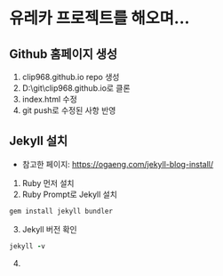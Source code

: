 # 유레카 프로젝트를 해오며...

## Github 홈페이지 생성

  1. clip968.github.io repo 생성
  2. D:\git\clip968.github.io로 클론
  3. index.html 수정
  4. git push로 수정된 사항 반영

## Jekyll 설치
  - 참고한 페이지: <https://ogaeng.com/jekyll-blog-install/>
  1. Ruby 먼저 설치
  2. Ruby Prompt로 Jekyll 설치
  ```ruby
  gem install jekyll bundler
  ```
  3. Jekyll 버전 확인
  ```ruby
  jekyll -v
  ```
  4. 

